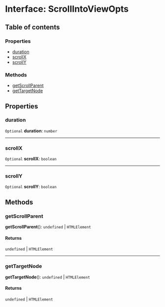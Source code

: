 # Interface: ScrollIntoViewOpts

## Table of contents

### Properties

* [duration](/en/auto-docs/core/interfaces/ScrollIntoViewOpts.md#duration)
* [scrollX](/en/auto-docs/core/interfaces/ScrollIntoViewOpts.md#scrollx)
* [scrollY](/en/auto-docs/core/interfaces/ScrollIntoViewOpts.md#scrolly)

### Methods

* [getScrollParent](/en/auto-docs/core/interfaces/ScrollIntoViewOpts.md#getscrollparent)
* [getTargetNode](/en/auto-docs/core/interfaces/ScrollIntoViewOpts.md#gettargetnode)

## Properties

### duration

`Optional` **duration**: `number`

***

### scrollX

`Optional` **scrollX**: `boolean`

***

### scrollY

`Optional` **scrollY**: `boolean`

## Methods

### getScrollParent

**getScrollParent**(): `undefined` | `HTMLElement`

#### Returns

`undefined` | `HTMLElement`

***

### getTargetNode

**getTargetNode**(): `undefined` | `HTMLElement`

#### Returns

`undefined` | `HTMLElement`
